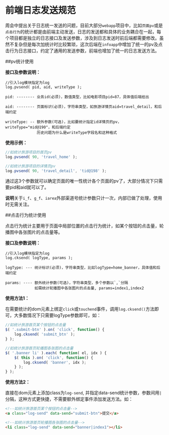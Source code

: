 前端日志发送规范
=========

周会中提出关于日志统一发送的问题，目前大部分`webapp`项目中，比如`页面pv`或是`点击行为`的统计都是由前端主动发送，日志的发送都和具体的业务耦合在一起，每个项目都是独立的日志接口及发送参数，涉及到日志发送时前后端都需要修改。虽然不复杂但是每次加统计时比较繁琐，这次后端在`infoapp`中增加了统一的pv及点击行为日志接口，约定了通用的发送参数，前端也增加了统一的日志发送方法。

##pv统计使用

**接口及参数说明：**
```
//引入log模块指定为log
log.pvsend( pid, aid, writeType );

pid: -------- 业务id(必须)，数值类型，比如电影项目pid=87，具体值后端给出

aid: -------- 页面标识(必须)，字符串类型，如旅游详情页aid=travel_detail，和后端约定

writeType: -- 额外参数(可选)，比如要统计指定id详情页的pv，writeType="mid@190"，和后端约定
              历史问题为什么是writeType字段名和这种格式
```

**使用示例：**
```javascript
//如统计旅游项目的首页pv
log.pvsend( 90, 'travel_home' );

//如统计旅游项目的详情页pv
log.pvsend( 90, 'travel_detail', 'tid@198' );
```

通过这3个参数就可以确定页面的唯一性统计各个页面的pv了，大部分情况下只需要pid和aid就可以了。

**说明**关于`i_f`、`g_f`、`iarea`外部渠道号统计参数只计一次，内部已做了处理，使用时无需关注。



##点击行为统计使用

点击行为统计主要用于页面中局部位置的点击行为统计，如某个按钮的点击量，轮播图中各张图片的点击量等。

**接口及参数说明：**
```
//引入log模块指定为log
log.cksend( logType, params );

logType: --- 统计标识(必须)，字符串类型，比如logType=home_banner，具体值和后端约定

params: ---- 额外统计参数(可选)，字符串类型，多个参数以`,`分隔
             如需统计轮播图中各张图片的点击量, params=index1,index2
```

**使用方法1：**

在需要统计的dom元素上绑定`click`或`touchend`事件，调用`log.cksend()`方法即可，大多数情况下只需要logType参数即可，如：

```javascript
//如统计旅游首页某个按钮的点击量
$( '.submit-btn' ).on( 'click', function() {
    log.cksend( 'submit_btn' );
} );

//如统计旅游首页轮播图各张图的点击量
$( '.banner li' ).each( function( el, idx ) {
    $( this ).on( 'click', function() {
        log.cksend( 'banner', idx );
    } );
} );
```

**使用方法2：**

直接在dom元素上添加class为`log-send`, 并指定data-send统计参数，参数间用`|`分隔，这种方式更快捷，不需要额外绑定事件添加发送方法。如：
```html
<!--如统计旅游首页某个按钮的点击量-->
<a class="log-send" data-send="submit-btn">提交</a>

<!--如统计旅游首页轮播图各张图的点击量-->
<li class="log-send" data-send="banner|index1"></li>
```


